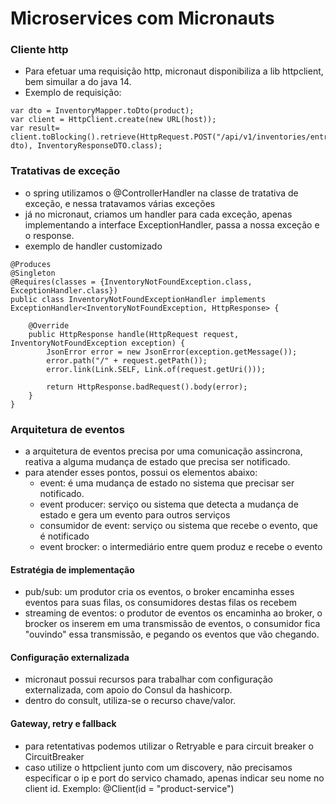 # Microservices com Micronauts
### Cliente http
- Para efetuar uma requisição http, micronaut disponibiliza a lib httpclient, bem simuilar a do java 14.
- Exemplo de requisição:

```
var dto = InventoryMapper.toDto(product);
var client = HttpClient.create(new URL(host));
var result= client.toBlocking().retrieve(HttpRequest.POST("/api/v1/inventories/entrance", dto), InventoryResponseDTO.class);
```
### Tratativas de exceção
- o spring utilizamos o @ControllerHandler na classe de tratativa de exceção, e nessa tratavamos várias exceções
- já no micronaut, criamos um handler para cada exceção, apenas implementando a interface ExceptionHandler, passa a nossa exceção e o response.
- exemplo de handler customizado

```
@Produces
@Singleton
@Requires(classes = {InventoryNotFoundException.class, ExceptionHandler.class})
public class InventoryNotFoundExceptionHandler implements ExceptionHandler<InventoryNotFoundException, HttpResponse> {

    @Override
    public HttpResponse handle(HttpRequest request, InventoryNotFoundException exception) {
        JsonError error = new JsonError(exception.getMessage());
        error.path("/" + request.getPath());
        error.link(Link.SELF, Link.of(request.getUri()));

        return HttpResponse.badRequest().body(error);
    }
}

```
### Arquitetura de eventos
- a arquitetura de eventos precisa por uma comunicação assincrona, reativa a alguma mudança de estado que precisa ser notificado.
- para atender esses pontos, possui os elementos abaixo:
  - event: é uma mudança de estado no sistema que precisar ser notificado.
  - event producer: serviço ou sistema que detecta a mudança de estado e gera um evento para outros serviços 
  - consumidor de event: serviço ou sistema que recebe o evento, que é notificado
  - event brocker: o intermediário entre quem produz e recebe o evento

#### Estratégia de implementação
- pub/sub: um produtor cria os eventos, o broker encaminha esses eventos para suas filas, os consumidores destas filas os recebem
- streaming de eventos: o produtor de eventos os encaminha ao broker, o brocker os inserem em uma transmissão de eventos, o consumidor fica "ouvindo" essa transmissão, e pegando os eventos que vão chegando.

#### Configuração externalizada
- micronaut possui recursos para trabalhar com configuração externalizada, com apoio do Consul da hashicorp.
- dentro do consult, utiliza-se o recurso chave/valor.

#### Gateway, retry e fallback
- para retentativas podemos utilizar o Retryable e para circuit breaker o CircuitBreaker
- caso utilize o httpclient junto com um discovery, não precisamos especificar o ip e port do servico chamado, apenas indicar seu nome no client id. Exemplo:  @Client(id = "product-service")
